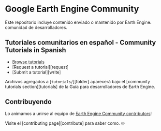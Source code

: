 <!--
Copyright 2019 The Google Earth Engine Community Authors

Licensed under the Apache License, Version 2.0 (the "License");
you may not use this file except in compliance with the License.
You may obtain a copy of the License at

    http://www.apache.org/licenses/LICENSE-2.0

Unless required by applicable law or agreed to in writing, software
distributed under the License is distributed on an "AS IS" BASIS,
WITHOUT WARRANTIES OR CONDITIONS OF ANY KIND, either express or implied.
See the License for the specific language governing permissions and
limitations under the License.
-->

# Google Earth Engine Community <!--[![Build Status](https://travis-ci.org/google/earthengine-community.svg?branch=master)](https://travis-ci.org/google/earthengine-community)-->

Este repositorio incluye contenido enviado o mantenido por Earth Engine.
comunidad de desarrolladores.

## Tutoriales comunitarios en español - Community Tutorials in Spanish

* [Browse tutorials][tutoriales]
* [Request a tutorial][request]
* [Submit a tutorial][write]

Archivos agregados a [`tutorials/`][folder] aparecerá bajo el
[community tutorials section][tutorials] de la Guía para desarrolladores de Earth Engine.

## Contribuyendo

Lo animamos a unirse al equipo de [Earth Engine Community contributors][contributors]!

Visite el [contributing page][contribute] para saber como. ✏️

[carpeta]: https://github.com/google/earthengine-community/tree/master/tutorials
[tutoriales]: https://developers.google.com/earth-engine/tutorials/community/explore
[contribuya]: https://github.com/google/earthengine-community/blob/master/CONTRIBUTING.md
[requisitos]: https://github.com/google/earthengine-community/issues/new?title=Tutorial%20Request:%20<title>&body=Description%0A%0ATechnical%20Level%0Abeginner%20%7C%20intermediate%20%7C%20advanced%0A%0ALength%0Ashort%20(<%20250%20words)%20%7C%20medium%20(250-500%20words)%20%7C%20long%20(1000%20words+)%0A
[escriba]: https://developers.google.com/earth-engine/tutorials/community/write
[cca]: https://creativecommons.org/licenses/by/4.0/
[apache]: http://www.apache.org/licenses/LICENSE-2.0
[authors]: https://github.com/google/earthengine-community/blob/master/AUTHORS
[contributors]: https://github.com/google/earthengine-community/graphs/contributors
